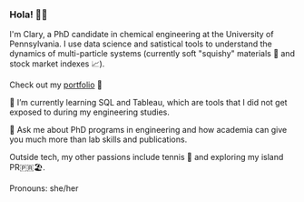 ### Hola! 👩‍🔬

I'm Clary, a PhD candidate in chemical engineering at the University of Pennsylvania. I use data science and satistical tools to understand the dynamics of multi-particle systems (currently soft "squishy" materials 🔬 and stock market indexes 📈).

Check out my <a href="https://claryrodz.github.io/">portfolio</a> 📁

🌱 I’m currently learning SQL and Tableau, which are tools that I did not get exposed to during my engineering studies.

💬 Ask me about PhD programs in engineering and how academia can give you much more than lab skills and publications.

Outside tech, my other passions include tennis 🎾 and exploring my island PR🇵🇷🏖️.

Pronouns: she/her

<!--
**claryrodz/claryrodz** is a ✨ _special_ ✨ repository because its `README.md` (this file) appears on your GitHub profile.

Here are some ideas to get you started:

- 🔭 I’m currently working on ...
- 🌱 I’m currently learning ...
- 👯 I’m looking to collaborate on ...
- 🤔 I’m looking for help with ...
- 💬 Ask me about ...
- 📫 How to reach me: ...
- 😄 Pronouns: ...
- ⚡ Fun fact: ...
-->
